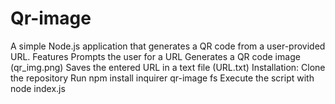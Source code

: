 # Qr-image
A simple Node.js application that generates a QR code from a user-provided URL.
Features
Prompts the user for a URL
Generates a QR code image (qr_img.png)
Saves the entered URL in a text file (URL.txt)
Installation:
Clone the repository
Run npm install inquirer qr-image fs
Execute the script with node index.js
